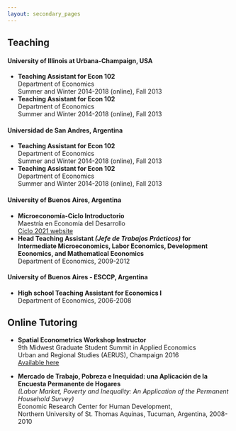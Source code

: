 ```yaml
---
layout: secondary_pages
---
```


## Teaching

#### University of Illinois at Urbana-Champaign, USA
- **Teaching Assistant for Econ 102**<br>
	 Department of Economics<br>
	 Summer and Winter 2014-2018 (online), Fall 2013
- **Teaching Assistant for Econ 102**<br>
	 Department of Economics<br>
	 Summer and Winter 2014-2018 (online), Fall 2013

#### Universidad de San Andres, Argentina
- **Teaching Assistant for Econ 102**<br>
	 Department of Economics<br>
	 Summer and Winter 2014-2018 (online), Fall 2013
- **Teaching Assistant for Econ 102**<br>
	 Department of Economics<br>
	 Summer and Winter 2014-2018 (online), Fall 2013

#### University of Buenos Aires, Argentina
- **Microeconomía-Ciclo Introductorio**<br>
	 Maestría en Economía del Desarrollo<br>
	 [Ciclo 2021 website](teaching/IntroMicroMED.html)
- **Head Teaching Assistant *(Jefe de Trabajos Prácticos)* for Intermediate Microeconomics, Labor Economics, Development Economics, and  Mathematical Economics**<br>
	Department of Economics, 2009-2012 
	

#### University of Buenos Aires - ESCCP, Argentina
- **High school Teaching Assistant for Economics I**<br>
	Department of Economics, 2006-2008

## Online Tutoring

- **Spatial Econometrics Workshop Instructor** <br>
  9th Midwest Graduate Student Summit in Applied Economics <br>
  Urban and Regional Studies (AERUS), Champaign 2016 <br>
  [Available here](http://www.econ.uiuc.edu/~lab/workshop/)



- **Mercado de Trabajo, Pobreza e Inequidad: una Aplicación de la Encuesta Permanente de Hogares** <br>
	*(Labor Market, Poverty and Inequality: An Application of the Permanent Household Survey)* <br>
	Economic Research Center for Human Development, <br>
	Northern University of St. Thomas Aquinas, Tucuman, Argentina, 2008-2010

